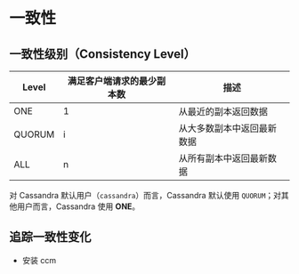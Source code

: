 # 一致性

## 一致性级别（Consistency Level）

| Level  | 满足客户端请求的最少副本数 | 描述                       |
| ------ | -------------------------- | -------------------------- |
| ONE    | 1                          | 从最近的副本返回数据       |
| QUORUM | i                          | 从大多数副本中返回最新数据 |
| ALL    | n                          | 从所有副本中返回最新数据   |

对 Cassandra 默认用户（`cassandra`）而言，Cassandra 默认使用 `QUORUM`；对其他用户而言，Cassandra 使用 **ONE**。

## 追踪一致性变化

* 安装 ccm